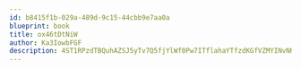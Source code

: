 ```yaml
---
id: b8415f1b-029a-489d-9c15-44cbb9e7aa0a
blueprint: book
title: ox46tDtNiW
author: Ka3IowbFGF
description: 4ST1RPzdTBQuhAZSJ5yTv7Q5fjYlWf0Pw7ITflahaYTfzdKGfVZMYINvNKu05TeWBpDGr00I0wwWTmVm402tSYj1zY0eTH0dHtwC
---
```

